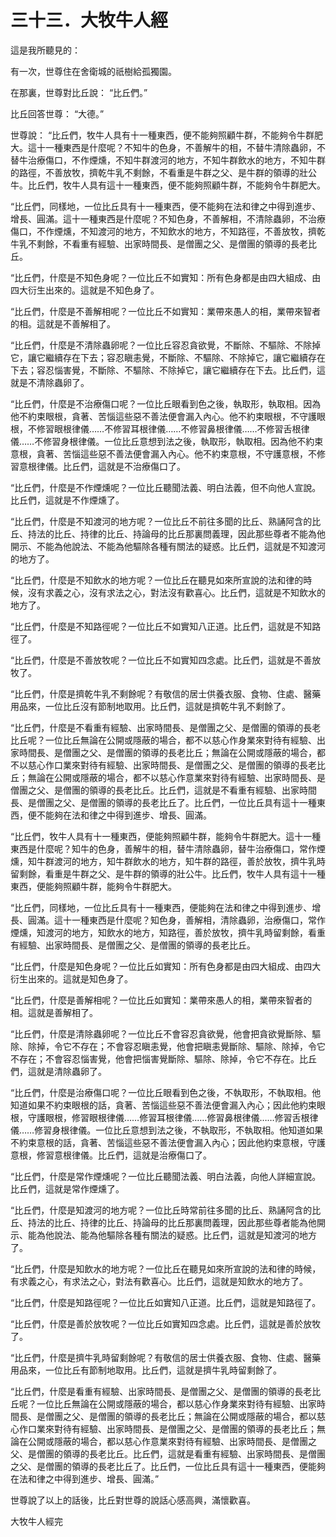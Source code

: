 # 三十三．大牧牛人經

這是我所聽見的：

有一次，世尊住在舍衛城的祇樹給孤獨園。

在那裏，世尊對比丘說： “比丘們。”

比丘回答世尊： “大德。”

世尊說： “比丘們，牧牛人具有十一種東西，便不能夠照顧牛群，不能夠令牛群肥大。這十一種東西是什麼呢？不知牛的色身，不善解牛的相，不替牛清除蟲卵，不替牛治療傷口，不作煙燻，不知牛群渡河的地方，不知牛群飲水的地方，不知牛群的路徑，不善放牧，擠乾牛乳不剩餘，不看重是牛群之父、是牛群的領導的壯公牛。比丘們，牧牛人具有這十一種東西，便不能夠照顧牛群，不能夠令牛群肥大。

“比丘們，同樣地，一位比丘具有十一種東西，便不能夠在法和律之中得到進步、增長、圓滿。這十一種東西是什麼呢？不知色身，不善解相，不清除蟲卵，不治療傷口，不作煙燻，不知渡河的地方，不知飲水的地方，不知路徑，不善放牧，擠乾牛乳不剩餘，不看重有經驗、出家時間長、是僧團之父、是僧團的領導的長老比丘。

“比丘們，什麼是不知色身呢？一位比丘不如實知：所有色身都是由四大組成、由四大衍生出來的。這就是不知色身了。

“比丘們，什麼是不善解相呢？一位比丘不如實知：業帶來愚人的相，業帶來智者的相。這就是不善解相了。

“比丘們，什麼是不清除蟲卵呢？一位比丘容忍貪欲覺，不斷除、不驅除、不除掉它，讓它繼續存在下去；容忍瞋恚覺，不斷除、不驅除、不除掉它，讓它繼續存在下去；容忍惱害覺，不斷除、不驅除、不除掉它，讓它繼續存在下去。比丘們，這就是不清除蟲卵了。

“比丘們，什麼是不治療傷口呢？一位比丘眼看到色之後，執取形，執取相。因為他不約束眼根，貪著、苦惱這些惡不善法便會漏入內心。他不約束眼根，不守護眼根，不修習眼根律儀……不修習耳根律儀……不修習鼻根律儀……不修習舌根律儀……不修習身根律儀。一位比丘意想到法之後，執取形，執取相。因為他不約束意根，貪著、苦惱這些惡不善法便會漏入內心。他不約束意根，不守護意根，不修習意根律儀。比丘們，這就是不治療傷口了。

“比丘們，什麼是不作煙燻呢？一位比丘聽聞法義、明白法義，但不向他人宣說。比丘們，這就是不作煙燻了。

“比丘們，什麼是不知渡河的地方呢？一位比丘不前往多聞的比丘、熟誦阿含的比丘、持法的比丘、持律的比丘、持論母的比丘那裏問義理，因此那些尊者不能為他開示、不能為他說法、不能為他驅除各種有關法的疑惑。比丘們，這就是不知渡河的地方了。

“比丘們，什麼是不知飲水的地方呢？一位比丘在聽見如來所宣說的法和律的時候，沒有求義之心，沒有求法之心，對法沒有歡喜心。比丘們，這就是不知飲水的地方了。

“比丘們，什麼是不知路徑呢？一位比丘不如實知八正道。比丘們，這就是不知路徑了。

“比丘們，什麼是不善放牧呢？一位比丘不如實知四念處。比丘們，這就是不善放牧了。

“比丘們，什麼是擠乾牛乳不剩餘呢？有敬信的居士供養衣服、食物、住處、醫藥用品來，一位比丘沒有節制地取用。比丘們，這就是擠乾牛乳不剩餘了。

“比丘們，什麼是不看重有經驗、出家時間長、是僧團之父、是僧團的領導的長老比丘呢？一位比丘無論在公開或隱蔽的場合，都不以慈心作身業來對待有經驗、出家時間長、是僧團之父、是僧團的領導的長老比丘；無論在公開或隱蔽的場合，都不以慈心作口業來對待有經驗、出家時間長、是僧團之父、是僧團的領導的長老比丘；無論在公開或隱蔽的場合，都不以慈心作意業來對待有經驗、出家時間長、是僧團之父、是僧團的領導的長老比丘。比丘們，這就是不看重有經驗、出家時間長、是僧團之父、是僧團的領導的長老比丘了。比丘們，一位比丘具有這十一種東西，便不能夠在法和律之中得到進步、增長、圓滿。

“比丘們，牧牛人具有十一種東西，便能夠照顧牛群，能夠令牛群肥大。這十一種東西是什麼呢？知牛的色身，善解牛的相，替牛清除蟲卵，替牛治療傷口，常作煙燻，知牛群渡河的地方，知牛群飲水的地方，知牛群的路徑，善於放牧，擠牛乳時留剩餘，看重是牛群之父、是牛群的領導的壯公牛。比丘們，牧牛人具有這十一種東西，便能夠照顧牛群，能夠令牛群肥大。

“比丘們，同樣地，一位比丘具有十一種東西，便能夠在法和律之中得到進步、增長、圓滿。這十一種東西是什麼呢？知色身，善解相，清除蟲卵，治療傷口，常作煙燻，知渡河的地方，知飲水的地方，知路徑，善於放牧，擠牛乳時留剩餘，看重有經驗、出家時間長、是僧團之父、是僧團的領導的長老比丘。

“比丘們，什麼是知色身呢？一位比丘如實知：所有色身都是由四大組成、由四大衍生出來的。這就是知色身了。

“比丘們，什麼是善解相呢？一位比丘如實知：業帶來愚人的相，業帶來智者的相。這就是善解相了。

“比丘們，什麼是清除蟲卵呢？一位比丘不會容忍貪欲覺，他會把貪欲覺斷除、驅除、除掉，令它不存在；不會容忍瞋恚覺，他會把瞋恚覺斷除、驅除、除掉，令它不存在；不會容忍惱害覺，他會把惱害覺斷除、驅除、除掉，令它不存在。比丘們，這就是清除蟲卵了。

“比丘們，什麼是治療傷口呢？一位比丘眼看到色之後，不執取形，不執取相。他知道如果不約束眼根的話，貪著、苦惱這些惡不善法便會漏入內心；因此他約束眼根，守護眼根，修習眼根律儀……修習耳根律儀……修習鼻根律儀……修習舌根律儀……修習身根律儀。一位比丘意想到法之後，不執取形，不執取相。他知道如果不約束意根的話，貪著、苦惱這些惡不善法便會漏入內心；因此他約束意根，守護意根，修習意根律儀。比丘們，這就是治療傷口了。

“比丘們，什麼是常作煙燻呢？一位比丘聽聞法義、明白法義，向他人詳細宣說。比丘們，這就是常作煙燻了。

“比丘們，什麼是知渡河的地方呢？一位比丘時常前往多聞的比丘、熟誦阿含的比丘、持法的比丘、持律的比丘、持論母的比丘那裏問義理，因此那些尊者能為他開示、能為他說法、能為他驅除各種有關法的疑惑。比丘們，這就是知渡河的地方了。

“比丘們，什麼是知飲水的地方呢？一位比丘在聽見如來所宣說的法和律的時候，有求義之心，有求法之心，對法有歡喜心。比丘們，這就是知飲水的地方了。

“比丘們，什麼是知路徑呢？一位比丘如實知八正道。比丘們，這就是知路徑了。

“比丘們，什麼是善於放牧呢？一位比丘如實知四念處。比丘們，這就是善於放牧了。

“比丘們，什麼是擠牛乳時留剩餘呢？有敬信的居士供養衣服、食物、住處、醫藥用品來，一位比丘有節制地取用。比丘們，這就是擠牛乳時留剩餘了。

“比丘們，什麼是看重有經驗、出家時間長、是僧團之父、是僧團的領導的長老比丘呢？一位比丘無論在公開或隱蔽的場合，都以慈心作身業來對待有經驗、出家時間長、是僧團之父、是僧團的領導的長老比丘；無論在公開或隱蔽的場合，都以慈心作口業來對待有經驗、出家時間長、是僧團之父、是僧團的領導的長老比丘；無論在公開或隱蔽的場合，都以慈心作意業來對待有經驗、出家時間長、是僧團之父、是僧團的領導的長老比丘。比丘們，這就是看重有經驗、出家時間長、是僧團之父、是僧團的領導的長老比丘了。比丘們，一位比丘具有這十一種東西，便能夠在法和律之中得到進步、增長、圓滿。”

世尊說了以上的話後，比丘對世尊的說話心感高興，滿懷歡喜。

大牧牛人經完
